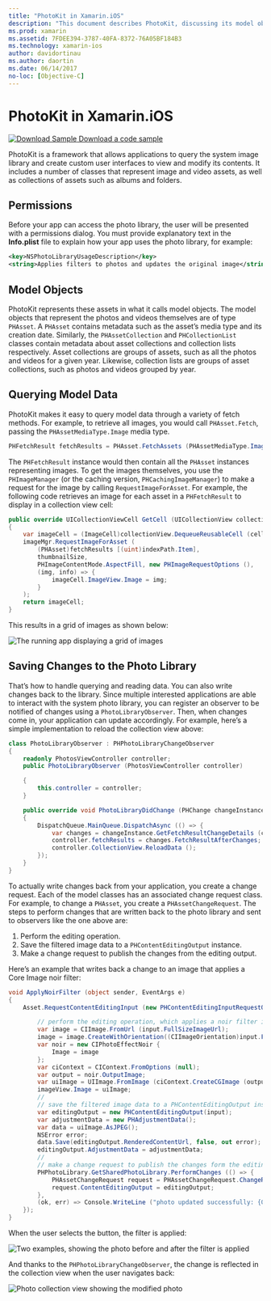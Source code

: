 ```yaml
---
title: "PhotoKit in Xamarin.iOS"
description: "This document describes PhotoKit, discussing its model objects, how to query model data, and saving changes to the photo library."
ms.prod: xamarin
ms.assetid: 7FDEE394-3787-40FA-8372-76A05BF184B3
ms.technology: xamarin-ios
author: davidortinau
ms.author: daortin
ms.date: 06/14/2017
no-loc: [Objective-C]
---
```


# PhotoKit in Xamarin.iOS

[![Download Sample](~/media/shared/download.png) Download a code sample](/samples/xamarin/ios-samples/ios11-samplephotoapp/)

PhotoKit is a framework that allows applications to query the system image library and create custom user interfaces to view and modify its contents. It includes a number of classes that represent image and video assets, as well as collections of assets such as albums and folders.

## Permissions

Before your app can access the photo library, the user will be presented with a permissions dialog. You must provide explanatory text in the **Info.plist** file to explain how your app uses the photo library, for example:

```xml
<key>NSPhotoLibraryUsageDescription</key>
<string>Applies filters to photos and updates the original image</string>
```

## Model Objects

PhotoKit represents these assets in what it calls model objects. The model objects that represent the photos and videos themselves are of type `PHAsset`. A `PHAsset` contains metadata such as the asset’s media type and its creation date.
Similarly, the `PHAssetCollection` and `PHCollectionList` classes contain metadata about asset collections and collection lists respectively. Asset collections are groups of assets, such as all the photos and videos for a given year. Likewise, collection lists are groups of asset collections, such as photos and videos grouped by year.

## Querying Model Data

PhotoKit makes it easy to query model data through a variety of fetch methods. For example, to retrieve all images, you would call `PHAsset.Fetch`, passing the `PHAssetMediaType.Image` media type.

```csharp
PHFetchResult fetchResults = PHAsset.FetchAssets (PHAssetMediaType.Image, null);
```

The `PHFetchResult` instance would then contain all the `PHAsset` instances representing images. To get the images themselves, you use the `PHImageManager` (or the caching version, `PHCachingImageManager`) to make a request for the image by calling `RequestImageForAsset`. For example, the following code retrieves an image for each asset in a `PHFetchResult` to display in a collection view cell:

```csharp
public override UICollectionViewCell GetCell (UICollectionView collectionView, NSIndexPath indexPath)
{
    var imageCell = (ImageCell)collectionView.DequeueReusableCell (cellId, indexPath);
    imageMgr.RequestImageForAsset (
        (PHAsset)fetchResults [(uint)indexPath.Item],
        thumbnailSize,
        PHImageContentMode.AspectFill, new PHImageRequestOptions (),
        (img, info) => {
            imageCell.ImageView.Image = img;
        }
    );
    return imageCell;
}
```

This results in a grid of images as shown below:

![The running app displaying a grid of images](photokit-images/image4.png)

## Saving Changes to the Photo Library

That’s how to handle querying and reading data. You can also write changes back to the library. Since multiple interested applications are able to interact with the system photo library, you can register an observer to be notified of changes using a `PhotoLibraryObserver`. Then, when changes come in, your application can update accordingly. For example, here’s a simple implementation to reload the collection view above:

```csharp
class PhotoLibraryObserver : PHPhotoLibraryChangeObserver
{
    readonly PhotosViewController controller;
    public PhotoLibraryObserver (PhotosViewController controller)

    {
        this.controller = controller;
    }

    public override void PhotoLibraryDidChange (PHChange changeInstance)
    {
        DispatchQueue.MainQueue.DispatchAsync (() => {
            var changes = changeInstance.GetFetchResultChangeDetails (controller.fetchResults);
            controller.fetchResults = changes.FetchResultAfterChanges;
            controller.CollectionView.ReloadData ();
        });
    }
}
```

To actually write changes back from your application, you create a change request. Each of the model classes has an associated change request class. For example, to change a `PHAsset`, you create a `PHAssetChangeRequest`. The steps to perform changes that are written back to the photo library and sent to observers like the one above are:

1. Perform the editing operation.
2. Save the filtered image data to a `PHContentEditingOutput` instance.
3. Make a change request to publish the changes from the editing output.

Here’s an example that writes back a change to an image that applies a Core Image noir filter:

```csharp
void ApplyNoirFilter (object sender, EventArgs e)
{
    Asset.RequestContentEditingInput (new PHContentEditingInputRequestOptions (), (input, options) => {

        // perform the editing operation, which applies a noir filter in this case
        var image = CIImage.FromUrl (input.FullSizeImageUrl);
        image = image.CreateWithOrientation((CIImageOrientation)input.FullSizeImageOrientation);
        var noir = new CIPhotoEffectNoir {
            Image = image
        };
        var ciContext = CIContext.FromOptions (null);
        var output = noir.OutputImage;
        var uiImage = UIImage.FromImage (ciContext.CreateCGImage (output, output.Extent));
        imageView.Image = uiImage;
        //
        // save the filtered image data to a PHContentEditingOutput instance
        var editingOutput = new PHContentEditingOutput(input);
        var adjustmentData = new PHAdjustmentData();
        var data = uiImage.AsJPEG();
        NSError error;
        data.Save(editingOutput.RenderedContentUrl, false, out error);
        editingOutput.AdjustmentData = adjustmentData;
        //
        // make a change request to publish the changes form the editing output
        PHPhotoLibrary.GetSharedPhotoLibrary.PerformChanges (() => {
            PHAssetChangeRequest request = PHAssetChangeRequest.ChangeRequest(Asset);
            request.ContentEditingOutput = editingOutput;
        },
        (ok, err) => Console.WriteLine ("photo updated successfully: {0}", ok));
    });
}
```

When the user selects the button, the filter is applied:

![Two examples, showing the photo before and after the filter is applied](photokit-images/image5.png)

And thanks to the `PHPhotoLibraryChangeObserver`, the change is reflected in the collection view when the user navigates back:

![Photo collection view showing the modified photo](photokit-images/image6.png)